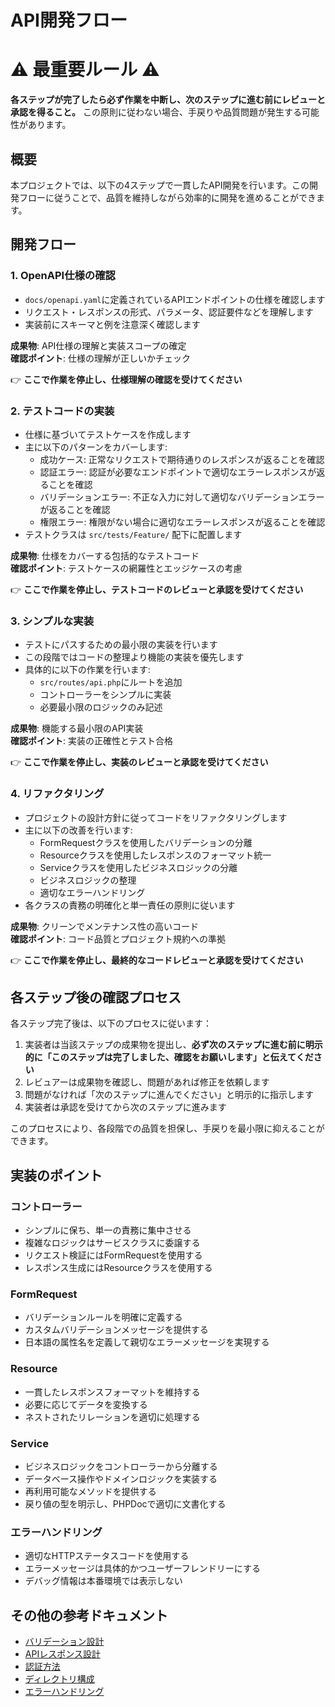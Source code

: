 # API開発フロー

# ⚠️ 最重要ルール ⚠️
**各ステップが完了したら必ず作業を中断し、次のステップに進む前にレビューと承認を得ること。**
この原則に従わない場合、手戻りや品質問題が発生する可能性があります。

## 概要

本プロジェクトでは、以下の4ステップで一貫したAPI開発を行います。この開発フローに従うことで、品質を維持しながら効率的に開発を進めることができます。

## 開発フロー

### 1. OpenAPI仕様の確認

- `docs/openapi.yaml`に定義されているAPIエンドポイントの仕様を確認します
- リクエスト・レスポンスの形式、パラメータ、認証要件などを理解します
- 実装前にスキーマと例を注意深く確認します

**成果物**: API仕様の理解と実装スコープの確定  
**確認ポイント**: 仕様の理解が正しいかチェック

👉 **ここで作業を停止し、仕様理解の確認を受けてください**

### 2. テストコードの実装

- 仕様に基づいてテストケースを作成します
- 主に以下のパターンをカバーします:
  - 成功ケース: 正常なリクエストで期待通りのレスポンスが返ることを確認
  - 認証エラー: 認証が必要なエンドポイントで適切なエラーレスポンスが返ることを確認
  - バリデーションエラー: 不正な入力に対して適切なバリデーションエラーが返ることを確認
  - 権限エラー: 権限がない場合に適切なエラーレスポンスが返ることを確認
- テストクラスは `src/tests/Feature/` 配下に配置します

**成果物**: 仕様をカバーする包括的なテストコード  
**確認ポイント**: テストケースの網羅性とエッジケースの考慮

👉 **ここで作業を停止し、テストコードのレビューと承認を受けてください**

### 3. シンプルな実装

- テストにパスするための最小限の実装を行います
- この段階ではコードの整理より機能の実装を優先します
- 具体的に以下の作業を行います:
  - `src/routes/api.php`にルートを追加
  - コントローラーをシンプルに実装
  - 必要最小限のロジックのみ記述

**成果物**: 機能する最小限のAPI実装  
**確認ポイント**: 実装の正確性とテスト合格

👉 **ここで作業を停止し、実装のレビューと承認を受けてください**

### 4. リファクタリング

- プロジェクトの設計方針に従ってコードをリファクタリングします
- 主に以下の改善を行います:
  - FormRequestクラスを使用したバリデーションの分離
  - Resourceクラスを使用したレスポンスのフォーマット統一
  - Serviceクラスを使用したビジネスロジックの分離
  - ビジネスロジックの整理
  - 適切なエラーハンドリング
- 各クラスの責務の明確化と単一責任の原則に従います

**成果物**: クリーンでメンテナンス性の高いコード  
**確認ポイント**: コード品質とプロジェクト規約への準拠

👉 **ここで作業を停止し、最終的なコードレビューと承認を受けてください**

## 各ステップ後の確認プロセス

各ステップ完了後は、以下のプロセスに従います：

1. 実装者は当該ステップの成果物を提出し、**必ず次のステップに進む前に明示的に「このステップは完了しました、確認をお願いします」と伝えてください**
2. レビュアーは成果物を確認し、問題があれば修正を依頼します
3. 問題がなければ「次のステップに進んでください」と明示的に指示します
4. 実装者は承認を受けてから次のステップに進みます

このプロセスにより、各段階での品質を担保し、手戻りを最小限に抑えることができます。

## 実装のポイント

### コントローラー
- シンプルに保ち、単一の責務に集中させる
- 複雑なロジックはサービスクラスに委譲する
- リクエスト検証にはFormRequestを使用する
- レスポンス生成にはResourceクラスを使用する

### FormRequest
- バリデーションルールを明確に定義する
- カスタムバリデーションメッセージを提供する
- 日本語の属性名を定義して親切なエラーメッセージを実現する

### Resource
- 一貫したレスポンスフォーマットを維持する
- 必要に応じてデータを変換する
- ネストされたリレーションを適切に処理する

### Service
- ビジネスロジックをコントローラーから分離する
- データベース操作やドメインロジックを実装する
- 再利用可能なメソッドを提供する
- 戻り値の型を明示し、PHPDocで適切に文書化する

### エラーハンドリング
- 適切なHTTPステータスコードを使用する
- エラーメッセージは具体的かつユーザーフレンドリーにする
- デバッグ情報は本番環境では表示しない

## その他の参考ドキュメント

- [バリデーション設計](validation.md)
- [APIレスポンス設計](api-responses.md)
- [認証方法](authentication.md)
- [ディレクトリ構成](directory-path.md)
- [エラーハンドリング](error-handling-logging.md) 
